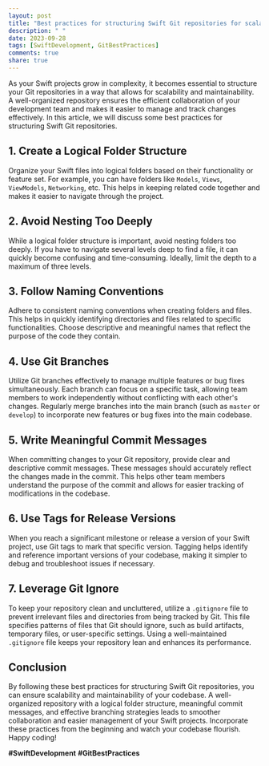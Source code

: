 ```yaml
---
layout: post
title: "Best practices for structuring Swift Git repositories for scalability and maintainability"
description: " "
date: 2023-09-28
tags: [SwiftDevelopment, GitBestPractices]
comments: true
share: true
---
```


As your Swift projects grow in complexity, it becomes essential to structure your Git repositories in a way that allows for scalability and maintainability. A well-organized repository ensures the efficient collaboration of your development team and makes it easier to manage and track changes effectively. In this article, we will discuss some best practices for structuring Swift Git repositories.

## 1. **Create a Logical Folder Structure**
Organize your Swift files into logical folders based on their functionality or feature set. For example, you can have folders like `Models`, `Views`, `ViewModels`, `Networking`, etc. This helps in keeping related code together and makes it easier to navigate through the project.

## 2. **Avoid Nesting Too Deeply**
While a logical folder structure is important, avoid nesting folders too deeply. If you have to navigate several levels deep to find a file, it can quickly become confusing and time-consuming. Ideally, limit the depth to a maximum of three levels.

## 3. **Follow Naming Conventions**
Adhere to consistent naming conventions when creating folders and files. This helps in quickly identifying directories and files related to specific functionalities. Choose descriptive and meaningful names that reflect the purpose of the code they contain.

## 4. **Use Git Branches**
Utilize Git branches effectively to manage multiple features or bug fixes simultaneously. Each branch can focus on a specific task, allowing team members to work independently without conflicting with each other's changes. Regularly merge branches into the main branch (such as `master` or `develop`) to incorporate new features or bug fixes into the main codebase.

## 5. **Write Meaningful Commit Messages**
When committing changes to your Git repository, provide clear and descriptive commit messages. These messages should accurately reflect the changes made in the commit. This helps other team members understand the purpose of the commit and allows for easier tracking of modifications in the codebase.

## 6. **Use Tags for Release Versions**
When you reach a significant milestone or release a version of your Swift project, use Git tags to mark that specific version. Tagging helps identify and reference important versions of your codebase, making it simpler to debug and troubleshoot issues if necessary.

## 7. **Leverage Git Ignore**
To keep your repository clean and uncluttered, utilize a `.gitignore` file to prevent irrelevant files and directories from being tracked by Git. This file specifies patterns of files that Git should ignore, such as build artifacts, temporary files, or user-specific settings. Using a well-maintained `.gitignore` file keeps your repository lean and enhances its performance.

## Conclusion
By following these best practices for structuring Swift Git repositories, you can ensure scalability and maintainability of your codebase. A well-organized repository with a logical folder structure, meaningful commit messages, and effective branching strategies leads to smoother collaboration and easier management of your Swift projects. Incorporate these practices from the beginning and watch your codebase flourish. Happy coding!

**#SwiftDevelopment** **#GitBestPractices**